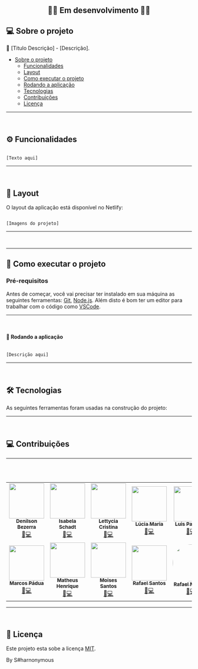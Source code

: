 <h1 align="center"S#harnonymous</h1>			
<br />


<h2 align="center">🚧🚀 Em desenvolvimento 🚀🚧</h2> 



## 💻 Sobre o projeto

💪 [Titulo Descrição] - [Descrição].

<!--ts-->

 * [Sobre o projeto](#-sobre-o-projeto)
   * [Funcionalidades](#%EF%B8%8F-funcionalidades)
   * [Layout](#-layout)
   * [Como executar o projeto](#-como-executar-o-projeto)
   * [Rodando a aplicação](#-rodando-a-aplicação)
   * [Tecnologias](#-tecnologias)
   * [Contribuições](#-contribuições)
   * [Licença](#-licença)
<!--te-->

---

<br />

## ⚙️ Funcionalidades

```

[Texto aqui]

```

---

<br />

## 🎨 Layout

O layout da aplicação está disponível no Netlify:

```

[Imagens do projeto]

```
---

<br />


---

## 🚀 Como executar o projeto

### Pré-requisitos

Antes de começar, você vai precisar ter instalado em sua máquina as seguintes ferramentas:
[Git](https://git-scm.com), [Node.js](https://nodejs.org/en/). 
Além disto é bom ter um editor para trabalhar com o código como [VSCode](https://code.visualstudio.com/).

---

<br />

#### 🧭 Rodando a aplicação

```

[Descrição aqui]

```
---

<br />

## 🛠 Tecnologias

As seguintes ferramentas foram usadas na construção do projeto:

---

<br />

## 💻 Contribuições
---

<table>
<tr>
<td align="center">
<a href="https://github.com/denilsonbezerra" class="circle">
    <img src="https://avatars.githubusercontent.com/u/97971798?v=4" class="circle" width="95"/> 
 <br />
  <sub><b>Denilson Bezerra</b></sub><br />🚀</a><a href="https://imalearningplace.com/" title="Imã Learning Place">💻</a></a>
</td>
 
 <td align="center">
  <a href="https://github.com/IsabelaSchadt">
    <img src="https://avatars.githubusercontent.com/u/116990892?v=4" width="95"/> 
 <br />
   <sub><b>Isabela Schadt</b></sub><br />🚀</a><a href="https://imalearningplace.com/" title="Imã Learning Place">💻</a></a>
 </td>

<td align="center">
  <a href="https://github.com/lettyciasilva">
    <img src="https://avatars.githubusercontent.com/u/104375979?v=4" width="95"/> 
<br />
  <sub><b>Lettycia Cristina</b></sub><br />🚀</a><a href="https://imalearningplace.com/" title="Imã Learning Place">💻</a></a>
</td>
 
<td align="center">
  <a href="https://github.com/LuciaSantos81">
    <img src="https://avatars.githubusercontent.com/u/113800812?v=4" width="95"/> 
<br />
   <sub><b>Lúcia Maria</b></sub><br />🚀</a><a href="https://imalearningplace.com/" title="Imã Learning Place">💻</a></a>
</td>

<td align="center">
  <a href="https://github.com/pachecocaldas">
    <img src="https://avatars.githubusercontent.com/u/41549626?v=4" width="95"/> 
 <br />
   <sub><b>Luis Pacheco</b></sub><br />🚀</a><a href="https://imalearningplace.com/" title="Imã Learning Place">💻</a></a>
</td>
</tr>
  
 <tr>
   <td align="center">
  <a href="https://github.com/maarcosrx">
 <img src="https://avatars.githubusercontent.com/u/53311469?v=4" width="95"/> 
 <br>
    <sub><b>Marcos Pádua</b></sub><br />🚀</a><a href="https://imalearningplace.com/" title="Imã Learning Place">💻</a></a>
 </td>
 <br />  
  
   <td align="center">
 <a href="https://github.com/MatheusHenrique95">
 <img src="https://avatars.githubusercontent.com/u/115824012?v=4" width="95"/> 
 <br>
   <sub><b>Matheus Henrique</b></sub><br />🚀</a><a href="https://imalearningplace.com/" title="Imã Learning Place">💻</a></a>
 </td>
 <br />

 <td align="center">
  <a href="https://github.com/denilsonbezerra">
    <img src="https://avatars.githubusercontent.com/u/72143562?v=4" width="95"/> 
 <br />
   <sub><b>Moises Santos</b></sub><br />🚀</a><a href="https://imalearningplace.com/" title="Imã Learning Place">💻</a></a>
 </td>
 
 <td align="center">
  <a href="https://github.com/RafaelSantos22">
    <img src="https://avatars.githubusercontent.com/u/98282656?v=4" width="95"/> 
<br />
  <sub><b>Rafael Santos</b></sub><br />🚀</a><a href="https://imalearningplace.com/" title="Imã Learning Place">💻</a></a>
</td>
 
<td align="center">
 <a href="https://github.com/RafaeltiMoreira">
    <img style="border-radius: 50%;" src="https://avatars.githubusercontent.com/u/52933778?v=4" width="100px;" alt=""/> 
 <br />
   <sub><b>Rafael Moreira</b></sub><br />🚀</a><a href="https://imalearningplace.com/" title="Imã Learning Place">💻</a></a>
</td>

</tr>
</table>
 
---

<br />

## 📝 Licença

Este projeto esta sobe a licença [MIT](https://github.com/RafaeltiMoreira/sharnonymous-bank-ima/blob/main/LICENSE).

By S#harnonymous
